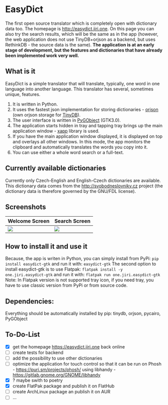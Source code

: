 # EasyDict
The first open source translator which is completely open with dictionary data too. The homepage is http://easydict.jiri.one. On this page you can also try the search results, which will be the same as in the app (however, the web application does not use TinyDB+orjson as a backend, but uses RethinkDB - the source data is the same). 
**The application is at an early stage of development, but the features and dictionaries that have already been implemented work very well.**

## What is it

EasyDict is a simple translator that will translate, typically, one word in one language into another language. This translator has several, sometimes unique, features. 

1. It is written in Python.
2. It uses the fastest json implementation for storing dictionaries - [orjson](https://github.com/ijl/orjson) (own orjson storage for [TinyDB](https://tinydb.readthedocs.io)).
3. The user interface is written in [PyGObject](https://pygobject.readthedocs.io) (GTK3.0).
4. The application starts hidden in tray and tapping tray brings up the main application window - [xapp](https://github.com/linuxmint/xapp) library is used.
5. If you have the main application window displayed, it is displayed on top and overlays all other windows. In this mode, the app monitors the clipboard and automatically translates the words you copy into it.
6. You can use either a whole word search or a full-text.

## Currently available dictionaries
Currently only Czech-English and English-Czech dictionaries are available. This dictionary data comes from the http://svobodneslovniky.cz project (the dictionary data is therefore governed by the GNU/FDL license).

Screenshots
---


| Welcome Screen| Search Screen |
| -------- | -------- |
| ![](https://i.imgur.com/aTeNxq7.png)     | ![](https://i.imgur.com/tWvsQeQ.png)     |

How to install it and use it
---
Because, the app is writen in Python, you can simply install from PyPi:
`pip install easydict-gtk`
and run it with:
`easydict-gtk`
The second option to install easydict-gtk is to use Flatpak:
`flatpak install -y one.jiri.easydict-gtk`
and run it with:
`flatpak run one.jiri.easydict-gtk`
Note: In Flatpak version is not supported tray icon, if you need tray, you have to use classic version from PyPi or from source code.

Dependencies:
---
Everything should be automatically installed by pip: tinydb, orjson, pycairo, PyGObject

To-Do-List
---
- [X] get the homepage https://easydict.jiri.one back online
- [ ] create tests for backend
- [ ] add the possibility to use other dictionaries
- [ ] optimize the application for touch control so that it can be run on Phosh - https://puri.sm/projects/phosh/ using libhandy - https://gitlab.gnome.org/GNOME/libhandy
- [X] ? maybe swith to poetry
- [X] create FlatPak package and publish it on FlatHub
- [ ] create ArchLinux package an publish it on AUR
- [ ] ...
